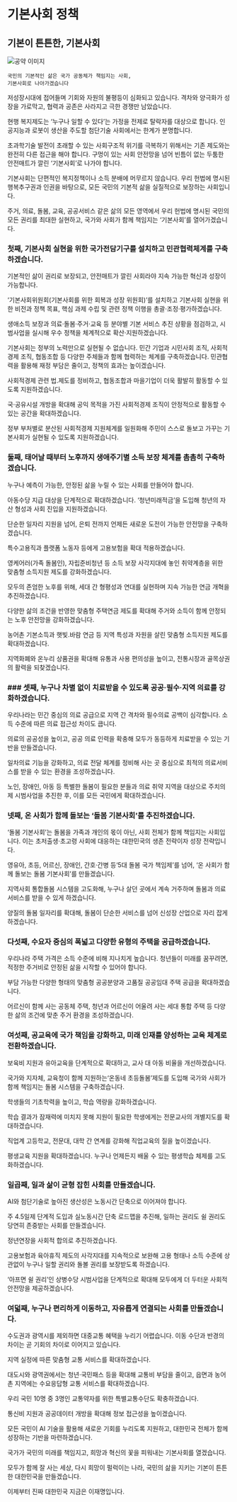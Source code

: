 # 기본사회 정책

## 기본이 튼튼한, 기본사회

![공약 이미지](034.jpeg)

```
국민의 기본적인 삶은 국가 공동체가 책임지는 사회,
기본사회로 나아가겠습니다
```

저성장시대에 접어들며 기회와 자원의 불평등이 심화되고 있습니다. 격차와 양극화가 성장을 가로막고, 협력과 공존은 사라지고 극한 경쟁만
남았습니다.

현행 복지제도는 ‘누구나 일할 수 있다’는 가정을 전제로 탈락자를 대상으로 합니다. 인공지능과 로봇이 생산을 주도할 첨단기술 사회에서는 한계가
분명합니다.

초과학기술 발전이 초래할 수 있는 사회구조적 위기를 극복하기 위해서는 기존 제도와는 완전히 다른 접근을 해야 합니다. 구멍이 있는 사회 안전망을
넘어 빈틈이 없는 두툼한 안전매트가 깔린 ‘기본사회’로 나가야 합니다.

기본사회는 단편적인 복지정책이나 소득 분배에 머무르지 않습니다. 우리 헌법에 명시된 행복추구권과 인권을 바탕으로, 모든 국민의 기본적 삶을
실질적으로 보장하는 사회입니다.

주거, 의료, 돌봄, 교육, 공공서비스 같은 삶의 모든 영역에서 우리 헌법에 명시된 국민의 모든 권리를 최대한 실현하고, 국가와 사회가 함께 책임지는
‘기본사회’를 열어가겠습니다.

### 첫째, 기본사회 실현을 위한 국가전담기구를 설치하고 민관협력체계를 구축하겠습니다.

기본적인 삶이 권리로 보장되고, 안전매트가 깔린 사회라야 지속 가능한 혁신과 성장이 가능합니다.

‘기본사회위원회(기본사회를 위한 회복과 성장 위원회)’를 설치하고 기본사회 실현을 위한 비전과 정책 목표, 핵심 과제 수립 및 관련 정책 이행을
총괄·조정·평가하겠습니다.

생애소득 보장과 의료·돌봄·주거·교육 등 분야별 기본 서비스 추진 상황을 점검하고, 시범사업을 실시해 우수 정책을 체계적으로 확산·지원하겠습니다.

기본사회는 정부의 노력만으로 실현될 수 없습니다. 민간 기업과 시민사회 조직, 사회적경제 조직, 협동조합 등 다양한 주체들과 함께 협력하는 체계를
구축하겠습니다. 민관협력을 활용해 재정 부담은 줄이고, 정책의 효과는 높이겠습니다.

사회적경제 관련 법․제도를 정비하고, 협동조합과 마을기업이 더욱 활발히 활동할 수 있도록 지원하겠습니다.

국·공유시설 개방을 확대해 공익 목적을 가진 사회적경제 조직이 안정적으로 활동할 수 있는 공간을 확대하겠습니다.

정부 부처별로 분산된 사회적경제 지원체계를 일원화해 주민이 스스로 돌보고 가꾸는 기본사회가 실현될 수 있도록 지원하겠습니다.

### 둘째, 태어날 때부터 노후까지 생애주기별 소득 보장 체계를 촘촘히 구축하겠습니다.

누구나 예측이 가능한, 안정된 삶을 누릴 수 있는 사회를 만들어야 합니다.

아동수당 지급 대상을 단계적으로 확대하겠습니다. ‘청년미래적금’을 도입해 청년의 자산 형성과 사회 진입을 지원하겠습니다.

단순한 일자리 지원을 넘어, 은퇴 전까지 언제든 새로운 도전이 가능한 안전망을 구축하겠습니다.

특수고용직과 플랫폼 노동자 등에게 고용보험을 확대 적용하겠습니다.

영케어러(가족 돌봄인), 자립준비청년 등 소득 보장 사각지대에 놓인 취약계층을 위한 맞춤형 소득지원 제도를 강화하겠습니다.

모두의 존엄한 노후를 위해, 세대 간 형평성과 연대를 실현하며 지속 가능한 연금 개혁을 추진하겠습니다.

다양한 삶의 조건을 반영한 맞춤형 주택연금 제도를 확대해 주거와 소득이 함께 안정되는 노후 안전망을 강화하겠습니다.

농어촌 기본소득과 햇빛․바람 연금 등 지역 특성과 자원을 살린 맞춤형 소득지원 제도를 확대하겠습니다.

지역화폐와 온누리 상품권을 확대해 유통과 사용 편의성을 높이고, 전통시장과 골목상권의 활력을 되찾겠습니다.

### ### 셋째, 누구나 차별 없이 치료받을 수 있도록 공공·필수·지역 의료를 강화하겠습니다.

우리나라는 민간 중심의 의료 공급으로 지역 간 격차와 필수의료 공백이 심각합니다. 소득 수준에 따른 의료 접근성 차이도 큽니다.

의료의 공공성을 높이고, 공공 의료 인력을 확충해 모두가 동등하게 치료받을 수 있는 기반을 만들겠습니다.

일차의료 기능을 강화하고, 의료 전달 체계를 정비해 사는 곳 중심으로 최적의 의료서비스를 받을 수 있는 환경을 조성하겠습니다.

노인, 장애인, 아동 등 특별한 돌봄이 필요한 분들과 의료 취약 지역을 대상으로 주치의제 시범사업을 추진한 후, 이를 모든 국민에게 확대하겠습니다.

### 넷째, 온 사회가 함께 돌보는 ‘돌봄 기본사회’를 추진하겠습니다.

‘돌봄 기본사회’는 돌봄을 가족과 개인의 몫이 아닌, 사회 전체가 함께 책임지는 사회입니다. 이는 초저출생·초고령 사회에 대응하는 대한민국의 생존
전략이자 성장 전략입니다.

영유아, 초등, 어르신, 장애인, 간호·간병 등‘5대 돌봄 국가 책임제’를 넘어, ‘온 사회가 함께 돌보는 돌봄 기본사회’를 만들겠습니다.

지역사회 통합돌봄 시스템을 고도화해, 누구나 살던 곳에서 계속 거주하며 돌봄과 의료 서비스를 받을 수 있게 하겠습니다.

양질의 돌봄 일자리를 확대해, 돌봄이 단순한 서비스를 넘어 신성장 산업으로 자리 잡게 하겠습니다.

### 다섯째, 수요자 중심의 폭넓고 다양한 유형의 주택을 공급하겠습니다.

우리나라 주택 가격은 소득 수준에 비해 지나치게 높습니다. 청년들이 미래를 꿈꾸려면, 적정한 주거비로 안정된 삶을 시작할 수 있어야 합니다.

부담 가능한 다양한 형태의 맞춤형 공공분양과 고품질 공공임대 주택 공급을 확대하겠습니다.

어르신이 함께 사는 공동체 주택, 청년과 어르신이 어울려 사는 세대 통합 주택 등 다양한 삶의 조건에 맞춘 주거 환경을 조성하겠습니다.

### 여섯째, 공교육에 국가 책임을 강화하고, 미래 인재를 양성하는 교육 체계로 전환하겠습니다.

보육비 지원과 유아교육을 단계적으로 확대하고, 교사 대 아동 비율을 개선하겠습니다.

국가와 지자체, 교육청이 함께 지원하는‘온동네 초등돌봄’제도를 도입해 국가와 사회가 함께 책임지는 돌봄 시스템을 구축하겠습니다.

학생들의 기초학력을 높이고, 학습 역량을 강화하겠습니다.

학습 결과가 잠재력에 미치지 못해 지원이 필요한 학생에게는 전문교사의 개별지도를 확대하겠습니다.

직업계 고등학교, 전문대, 대학 간 연계를 강화해 직업교육의 질을 높이겠습니다.

평생교육 지원을 확대하겠습니다. 누구나 언제든지 배울 수 있는 평생학습 체제를 고도화하겠습니다.

### 일곱째, 일과 삶이 균형 잡힌 사회를 만들겠습니다.

AI와 첨단기술로 높아진 생산성은 노동시간 단축으로 이어져야 합니다.

주 4.5일제 단계적 도입과 실노동시간 단축 로드맵을 추진해, 일하는 권리도 쉴 권리도 당연히 존중받는 사회를 만들겠습니다.

정년연장을 사회적 합의로 추진하겠습니다.

고용보험과 육아휴직 제도의 사각지대를 지속적으로 보완해 고용 형태나 소득 수준에 상관없이 누구나 일할 권리와 돌볼 권리를 보장받도록
하겠습니다.

‘아프면 쉴 권리’인 상병수당 시범사업을 단계적으로 확대해 모두에게 더 두터운 사회적 안전망을 제공하겠습니다.

### 여덟째, 누구나 편리하게 이동하고, 자유롭게 연결되는 사회를 만들겠습니다.

수도권과 광역시를 제외하면 대중교통 혜택을 누리기 어렵습니다. 이동 수단과 반경의 차이는 곧 기회의 차이로 이어지고 있습니다.

지역 실정에 따른 맞춤형 교통 서비스를 확대하겠습니다.

대도시와 광역권에서는 청년·국민패스 등을 확대해 교통비 부담을 줄이고, 읍면과 농어촌 지역에는 수요응답형 교통 서비스를 확대하겠습니다.

우리 국민 10명 중 3명인 교통약자를 위한 특별교통수단도 확충하겠습니다.

통신비 지원과 공공데이터 개방을 확대해 정보 접근성을 높이겠습니다.

모든 국민이 AI 기술을 활용해 새로운 기회를 누리도록 지원하고, 대한민국 전체가 함께 성장하는 기반을 마련하겠습니다.

국가가 국민의 미래를 책임지고, 희망과 혁신의 꽃을 피워내는 기본사회를 열겠습니다.

모두가 함께 잘 사는 세상, 다시 희망이 펄럭이는 나라, 국민의 삶을 지키는 기본이 튼튼한 대한민국을 만들겠습니다.

이제부터 진짜 대한민국
지금은 이재명입니다.